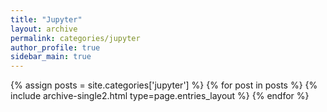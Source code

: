 ```yaml
---
title: "Jupyter"
layout: archive
permalink: categories/jupyter
author_profile: true
sidebar_main: true
---
```


{% assign posts = site.categories['jupyter'] %}
{% for post in posts %} {% include archive-single2.html type=page.entries_layout %} {% endfor %}